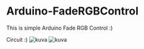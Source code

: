 # Arduino-FadeRGBControl
This is simple Arduino Fade RGB Control :)

Circuit :)
![kuva](https://cdn.discordapp.com/attachments/1046894494701850675/1064903345749377185/IMG20230117154515.jpg)
![kuva](https://cdn.discordapp.com/attachments/1046894494701850675/1064903346105884755/IMG20230117154520.jpg)

